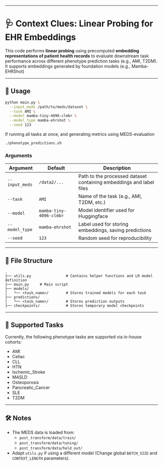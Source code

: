 
---

# 🩺 Context Clues: Linear Probing for EHR Embeddings

This code performs **linear probing** using precomputed **embedding representations of patient health records** to evaluate downstream task performance across different phenotype prediction tasks (e.g., AMI, T2DM). It supports embeddings generated by foundation models (e.g., Mamba-EHRShot)

---

## 🚀 Usage

```bash
python main.py \
  --input_meds /path/to/meds/dataset \
  --task AMI \
  --model mamba-tiny-4096-clmbr \
  --model_type mamba-ehrshot \
  --seed 123
```

If running all tasks at once, and generating metrics using MEDS-evaluation

```bash
./phenotype_predictions.sh
```

### Arguments

| Argument        | Default | Description                                                                 |
|-----------------|---------|-----------------------------------------------------------------------------|
| `--input_meds`  | `/data2/...` | Path to the processed dataset containing embeddings and label files         |
| `--task`        | `AMI`   | Name of the task (e.g., AMI, T2DM, etc.)                                    |
| `--model`       | `mamba-tiny-4096-clmbr` | Model identifier used for Huggingface                        |
| `--model_type`  | `mamba-ehrshot` | Label used for storing embeddings, saving predictions                 |
| `--seed`        | `123`   | Random seed for reproducibility                                              |

---

## 📁 File Structure

```
.
├── utils.py                # Contains helper functions and LR model definition
├── main.py     # Main script
├── models/
│   └── <task_name>/        # Stores trained models for each task
├── predictions/
│   └── <task_name>/        # Stores prediction outputs
├── checkpoints/            # Stores temporary model checkpoints
```

---

## 🧪 Supported Tasks

Currently, the following phenotype tasks are supported via in-house cohorts:

- AMI
- Celiac
- CLL
- HTN
- Ischemic_Stroke
- MASLD
- Osteoporosis
- Pancreatic_Cancer
- SLE
- T2DM

---

## 🛠️ Notes

- The MEDS data is loaded from:
  - `post_transform/data/train/`
  - `post_transform/data/tuning/`
  - `post_transform/data/held_out/`
- Adapt `utils.py` if using a different model (Change global `BATCH_SIZE` and `CONTEXT_LENGTH` parameters).
